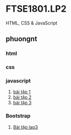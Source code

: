# FTSE1801.LP2
HTML, CSS &amp; JavaScript
## phuongnt

### html

### css

### javascript

1. [bài tập 1](https://github.com/FASTTRACKSE/FTSE1801.LP2/blob/master/phuongnt/javascript/ptbac1.html)
2. [bài tập 2](https://github.com/FASTTRACKSE/FTSE1801.LP2/blob/master/phuongnt/javascript/ptbac2.html)
3. [bài tập 3](https://github.com/FASTTRACKSE/FTSE1801.LP2/blob/master/phuongnt/javascript/xeploai.html)

### Bootstrap

1. [Bài tập lap3](https://github.com/FASTTRACKSE/FTSE1801.LP2/blob/master/phuongnt/bootstrap-3.3.7-dist/bs2.html)